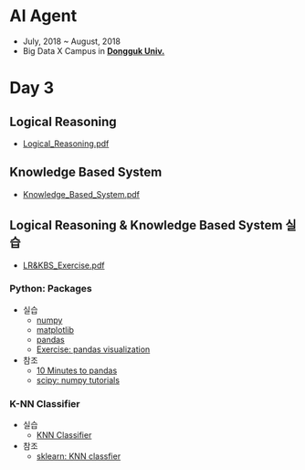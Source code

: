 # AI Agent

- July, 2018 ~ August, 2018
- Big Data X Campus in [**Dongguk Univ.**](http://www.dongguk.edu/mbs/kr/index.jsp)

# Day 3

## Logical Reasoning

- [Logical_Reasoning.pdf](./Logical_Reasning.pdf)

## Knowledge Based System

- [Knowledge_Based_System.pdf](./Knowledge_Based_System.pdf)

## Logical Reasoning & Knowledge Based System 실습

- [LR&KBS_Exercise.pdf](./LR&KBS_Exercise.pdf)

### Python: Packages

- 실습
	- [numpy](./Packages/Numpy.ipynb)
	- [matplotlib](./Packages/Matplotlib.ipynb)
	- [pandas](./Packages/Pandas.ipynb)
	- [Exercise: pandas visualization](./Packages/Pandas_Exercise.ipynb)
- 참조
	- [10 Minutes to pandas](https://pandas.pydata.org/pandas-docs/stable/10min.html#min)
	- [scipy: numpy tutorials](https://docs.scipy.org/doc/numpy/user/quickstart.html)

### K-NN Classifier

- 실습
	- [KNN Classifier](./Classifier/KNN.md)
- 참조
	- [sklearn: KNN classfier](http://scikit-learn.org/stable/modules/neighbors.html)

